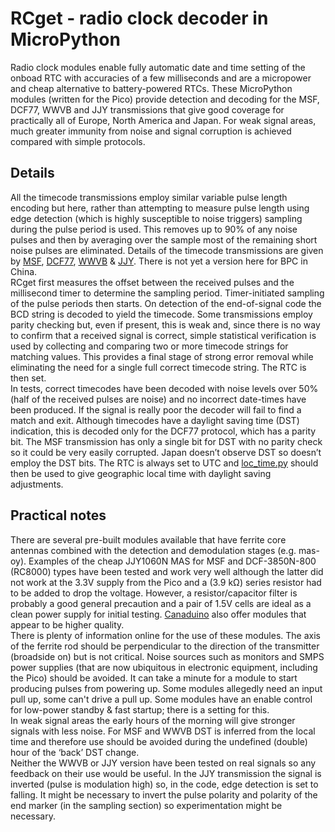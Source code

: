 # RCget - radio clock decoder in MicroPython
Radio clock modules enable fully automatic date and time setting of the onboad RTC with accuracies of a few milliseconds and are a micropower and cheap alternative to battery-powered RTCs. These MicroPython modules (written for the Pico) provide detection and decoding for the MSF, DCF77, WWVB and JJY transmissions that give good coverage for practically all of Europe, North America and Japan. For weak signal areas, much greater immunity from noise and signal corruption is achieved compared with simple protocols.
## Details
All the timecode transmissions employ similar variable pulse length encoding but here, rather than attempting to measure pulse length using edge detection (which is highly susceptible to noise triggers) sampling during the pulse period is used. This removes up to 90% of any noise pulses and then by averaging over the sample most of the remaining short noise pulses are eliminated.
Details of the timecode transmissions are given by  [MSF](https://www.npl.co.uk/products-services/time-frequency/msf-radio-time-signal/msf_time_date_code), [DCF77](https://www.ptb.de/cms/en/ptb/fachabteilungen/abt4/fb-44/ag-442/dissemination-of-legal-time/dcf77/dcf77-time-code.html), [WWVB](https://www.nist.gov/pml/time-and-frequency-division/time-distribution/radio-station-wwvb/wwvb-time-code-format) & [JJY](http://www.c-max-time.com/tech/jjy.php). There is not yet a version here for BPC in China.  
RCget first measures the offset between the received pulses and the millisecond timer to determine the sampling period. Timer-initiated sampling of the pulse periods then starts. On detection of the end-of-signal code the BCD string is decoded to yield the timecode. Some transmissions employ parity checking but, even if present, this is weak and, since there is no way to confirm that a received signal is correct, simple statistical verification is used by collecting and comparing two or more timecode strings for matching values. This provides a final stage of strong error removal while eliminating the need for a single full correct timecode string. The RTC is then set.  
In tests, correct timecodes have been decoded with noise levels over 50% (half of the received pulses are noise) and no incorrect date-times have been produced. If the signal is really poor the decoder will fail to find a match and exit.
Although timecodes have a daylight saving time (DST) indication, this is decoded only for the DCF77 protocol, which has a parity bit. The MSF transmission has only a single bit for DST with no parity check so it could be very easily corrupted. Japan doesn’t observe DST so doesn’t employ the DST bits. The RTC is always set to UTC and [loc_time.py](https://github.com/dt78q/micropython-localtime) should then be used to give geographic local time with daylight saving adjustments.
## Practical notes
There are several pre-built modules available that have ferrite core antennas combined with the detection and demodulation stages (e.g. mas-oy). Examples of the cheap JJY1060N MAS for MSF and DCF-3850N-800 (RC8000) types have been tested and work very well although the latter did not work at the 3.3V supply from the Pico and a (3.9 kΩ) series resistor had to be added to drop the voltage. However, a resistor/capacitor filter is probably a good general precaution and a pair of 1.5V cells are ideal as a clean power supply for initial testing. [Canaduino](https://www.canaduino.ca/?s=atomic+clock&post_type=product&type_aws=true) also offer modules that appear to be higher quality.  
There is plenty of information online for the use of these modules. The axis of the ferrite rod should be perpendicular to the direction of the transmitter (broadside on) but is not critical. Noise sources such as  monitors and SMPS power supplies (that are now ubiquitous in electronic equipment, including the Pico) should be avoided. It can take a minute for a module to start producing pulses from powering up. Some modules allegedly need an input pull up, some can't drive a pull up. Some modules have an enable control for low-power standby & fast startup; there is a setting for this.  
In weak signal areas the early hours of the morning will give stronger signals with less noise. For MSF and WWVB DST is inferred from the local time and therefore use should be avoided during the undefined (double) hour of the ‘back’ DST change.  
Neither  the WWVB or JJY version have been tested on real signals so any feedback on their use would be useful. In the JJY transmission the signal is inverted (pulse is modulation high) so, in the code, edge detection is set to falling. It might be necessary to invert the pulse polarity and polarity of the end marker (in the sampling section) so experimentation might be necessary.
